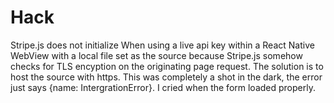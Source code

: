 # Hack

Stripe.js does not initialize When using a live api key within a React Native WebView with a local file set as the source because Stripe.js somehow checks for TLS encyption on the originating page request. The solution is to host the source with https. This was completely a shot in the dark, the error just says {name: IntergrationError}. I cried when the form loaded properly.
